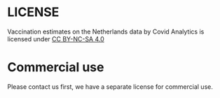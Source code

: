 # LICENSE
Vaccination estimates on the Netherlands data by Covid Analytics is licensed under [CC BY-NC-SA 4.0](https://creativecommons.org/licenses/by-nc-sa/4.0/?ref=chooser-v1)

# Commercial use
Please contact us first, we have a separate license for commercial use.
